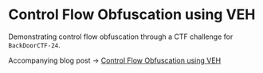 # Control Flow Obfuscation using VEH

Demonstrating control flow obfuscation through a CTF challenge for `BackDoorCTF-24`.

Accompanying blog post -> <a href="21verses.blog/2024/12/27/index/">Control Flow Obfuscation using VEH</a>
